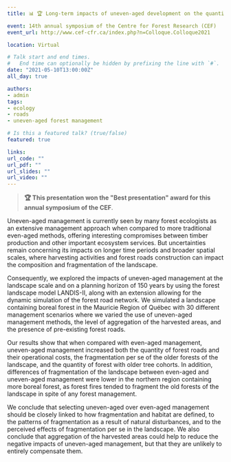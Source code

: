 ```yaml
---
title: 📊 🏆 Long-term impacts of uneven-aged development on the quantity and fragmentation of old-growth forest in a landscape (CEF)

event: 14th annual symposium of the Centre for Forest Research (CEF)
event_url: http://www.cef-cfr.ca/index.php?n=Colloque.Colloque2021

location: Virtual

# Talk start and end times.
#   End time can optionally be hidden by prefixing the line with `#`.
date: "2021-05-10T13:00:00Z"
all_day: true

authors:
- admin
tags:
- ecology
- roads
- uneven-aged forest management

# Is this a featured talk? (true/false)
featured: true

links:
url_code: ""
url_pdf: ""
url_slides: ""
url_video: ""
---
```


> **🏆 This presentation won the "Best presentation" award for this annual symposium of the CEF**.

Uneven-aged management is currently seen by many forest ecologists as an extensive management approach when compared to more traditional even-aged methods, offering interesting compromises between timber production and other important ecosystem services. But uncertainties remain concerning its impacts on longer time periods and broader spatial scales, where harvesting activities and forest roads construction can impact the composition and fragmentation of the landscape.

Consequently, we explored the impacts of uneven-aged management at the landscape scale and on a planning horizon of 150 years by using the forest landscape model LANDIS-II, along with an extension allowing for the dynamic simulation of the forest road network. We simulated a landscape containing boreal forest in the Mauricie Region of Québec with 30 different management scenarios where we varied the use of uneven-aged management methods, the level of aggregation of the harvested areas, and the presence of pre-existing forest roads.

Our results show that when compared with even-aged management, uneven-aged management increased both the quantity of forest roads and their operational costs, the fragmentation per se of the older forests of the landscape, and the quantity of forest with older tree cohorts. In addition, differences of fragmentation of the landscape between even-aged and uneven-aged management were lower in the northern region containing more boreal forest, as forest fires tended to fragment the old forests of the landscape in spite of any forest management.

We conclude that selecting uneven-aged over even-aged management should be closely linked to how fragmentation and habitat are defined, to the patterns of fragmentation as a result of natural disturbances, and to the perceived effects of fragmentation per se in the landscape. We also conclude that aggregation of the harvested areas could help to reduce the negative impacts of uneven-aged management, but that they are unlikely to entirely compensate them.
